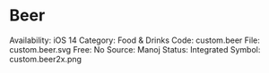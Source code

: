 # Beer

Availability: iOS 14
Category: Food & Drinks
Code: custom.beer
File: custom.beer.svg
Free: No
Source: Manoj
Status: Integrated
Symbol: custom.beer2x.png